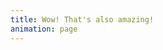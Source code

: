 ```yaml
---
title: Wow! That's also amazing!
animation: page
---
```


<br>

<style>
	html {
		color-scheme: dark;

		&:active-view-transition-type(forwards) {
			/* Next page */
			&::view-transition-new(root) {
				animation: 1s cubic-bezier(.25, 1, .30, 1) wipe-in-bottom-left both;
			}

			/* Previous (Current) page */
			&::view-transition-old(root) {
				animation: none;
			}
		}
	}
</style>
